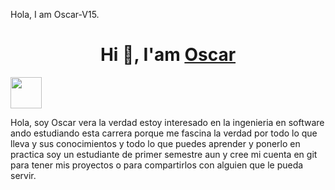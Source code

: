 Hola, I am Oscar-V15.
<h1 align="center">Hi 👋, I'am <a href="https://Oscar.github.io/Me.io/" target="blank">
Oscar</a></h1>
<picture><img src = "https://github.com/7oSkaaa/7oSkaaa/blob/main/Images/about_me.gif?raw=true" width = 50px></picture>
</div>

Hola, soy Oscar vera la verdad estoy interesado en la ingenieria en software ando estudiando esta carrera porque me fascina la verdad por todo lo que lleva y sus conocimientos y todo lo que puedes aprender y ponerlo en practica soy un estudiante de primer semestre aun y cree mi cuenta en git para tener mis proyectos o para compartirlos con alguien que le pueda servir.
